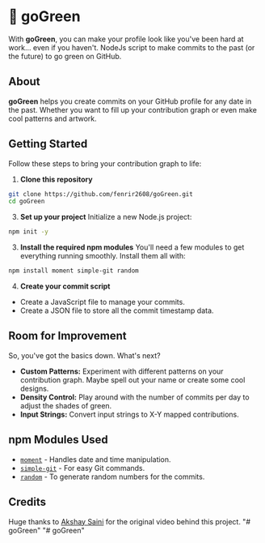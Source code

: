 # 🌱 goGreen 

With **goGreen**, you can make your profile look like you've been hard at work... even if you haven't. 
NodeJs script to make commits to the past (or the future) to go green on GitHub.
     
## About

**goGreen** helps you create commits on your GitHub profile for any date in the past. Whether you want to fill up your contribution graph or even make cool patterns and artwork.

## Getting Started

Follow these steps to bring your contribution graph to life:

1. **Clone this repository**
```bash
git clone https://github.com/fenrir2608/goGreen.git
cd goGreen
```
3. **Set up your project**
Initialize a new Node.js project:
```bash
npm init -y
  ```
3. **Install the required npm modules**
You'll need a few modules to get everything running smoothly. Install them all with:
  ```bash
  npm install moment simple-git random
  ```
4. **Create your commit script**
- Create a JavaScript file to manage your commits.
- Create a JSON file to store all the commit timestamp data.

## Room for Improvement

So, you've got the basics down. What's next?

- **Custom Patterns:** Experiment with different patterns on your contribution graph. Maybe spell out your name or create some cool designs.
- **Density Control:** Play around with the number of commits per day to adjust the shades of green.
- **Input Strings:** Convert input strings to X-Y mapped contributions.

## npm Modules Used

- [`moment`](https://www.npmjs.com/package/moment) - Handles date and time manipulation.
- [`simple-git`](https://www.npmjs.com/package/simple-git) - For easy Git commands.
- [`random`](https://www.npmjs.com/package/random) - To generate random numbers for the commits.

## Credits

Huge thanks to [Akshay Saini](https://github.com/akshaymarch7) for the original video behind this project.
"# goGreen" 
"# goGreen" 

